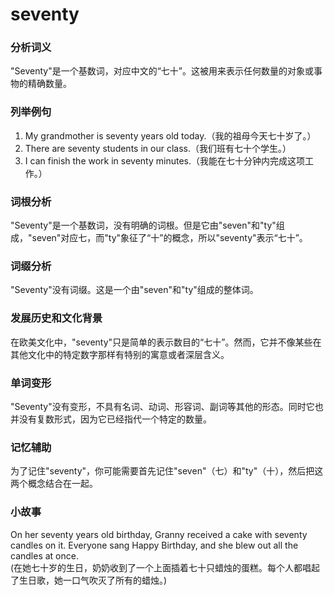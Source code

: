 # seventy

### 分析词义

  

"Seventy"是一个基数词，对应中文的“七十”。这被用来表示任何数量的对象或事物的精确数量。

  

### 列举例句

  

1.  My grandmother is seventy years old today.（我的祖母今天七十岁了。）
2.  There are seventy students in our class.（我们班有七十个学生。）
3.  I can finish the work in seventy minutes.（我能在七十分钟内完成这项工作。）

  

### 词根分析

  

"Seventy"是一个基数词，没有明确的词根。但是它由"seven"和"ty"组成，"seven"对应七，而"ty"象征了“十”的概念，所以"seventy"表示“七十”。

  

### 词缀分析

  

"Seventy"没有词缀。这是一个由"seven"和"ty"组成的整体词。

  

### 发展历史和文化背景

  

在欧美文化中，"seventy"只是简单的表示数目的“七十”。然而，它并不像某些在其他文化中的特定数字那样有特别的寓意或者深层含义。

  

### 单词变形

  

"Seventy"没有变形，不具有名词、动词、形容词、副词等其他的形态。同时它也并没有复数形式，因为它已经指代一个特定的数量。

  

### 记忆辅助

  

为了记住"seventy"，你可能需要首先记住"seven"（七）和"ty"（十），然后把这两个概念结合在一起。

  

### 小故事

  

On her seventy years old birthday, Granny received a cake with seventy candles on it. Everyone sang Happy Birthday, and she blew out all the candles at once.  
(在她七十岁的生日，奶奶收到了一个上面插着七十只蜡烛的蛋糕。每个人都唱起了生日歌，她一口气吹灭了所有的蜡烛。)
